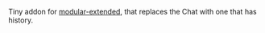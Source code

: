Tiny addon for [modular-extended](https://github.com/Ceveos/sbox-minimal-extended), that replaces the Chat with one that has history.
